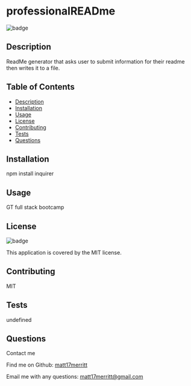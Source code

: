 
  <h1>professionalREADme</h1>

  ![badge](https://img.shields.io/badge/license-MIT)

  ## Description
   ReadMe generator that asks user to submit information for their readme then writes it to a file.

   ## Table of Contents
   - [Description](#description)
   - [Installation](#installation)
   - [Usage](#usage)
   - [License](#license)
   - [Contributing](#contributing)
   - [Tests](#tests)
   - [Questions](#questions)

   ## Installation
   npm install inquirer

   ## Usage
   GT full stack bootcamp 

   ## License
   ![badge](https://img.shields.io/badge/license-MIT)

   This application is covered by the MIT license.

   ## Contributing
   MIT

   ## Tests
   undefined

   ## Questions
   Contact me<br />

   Find me on Github: [matt17merritt](https://github.com/matt17merritt)<br />

   Email me with any questions: matt17merritt@gmail.com

